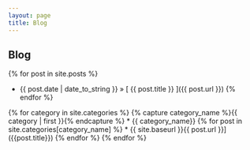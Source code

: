 ```yaml
---
layout: page
title: Blog
---
```


## Blog

{% for post in site.posts %}
  * {{ post.date | date_to_string }} &raquo; [ {{ post.title }} ]({{ post.url }})
{% endfor %}

{% for category in site.categories %}
    {% capture category_name %}{{ category | first }}{% endcapture %}
    * {{ category_name}}
    {% for post in site.categories[category_name] %}
      * {{ site.baseurl }}{{ post.url }}]({{post.title}})
    {% endfor %}
{% endfor %}
